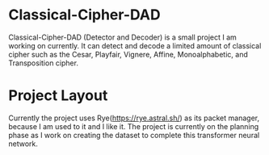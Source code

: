 # Classical-Cipher-DAD

Classical-Cipher-DAD (Detector and Decoder) is a small project I am working on currently. It can detect and decode a limited amount of classical cipher such as the Cesar, Playfair, Vignere, Affine, Monoalphabetic, and Transposition cipher.

# Project Layout
Currently the project uses Rye(https://rye.astral.sh/) as its packet manager, because I am used to it and I like it. The project is currently on the planning phase as I work on creating the dataset to complete this transformer neural network.
